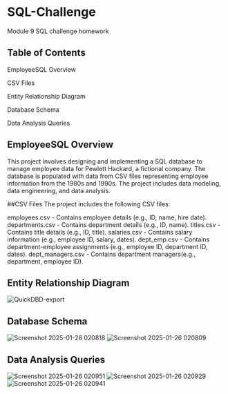 # SQL-Challenge
Module 9 SQL challenge homework

## Table of Contents

EmployeeSQL Overview

CSV Files

Entity Relationship Diagram

Database Schema

Data Analysis Queries

## EmployeeSQL Overview
This project involves designing and implementing a SQL database to manage employee data for Pewlett Hackard, a fictional company. The database is populated with data from CSV files representing employee information from the 1980s and 1990s. The project includes data modeling, data engineering, and data analysis.

##CSV Files
The project includes the following CSV files:

employees.csv - Contains employee details (e.g., ID, name, hire date).
departments.csv - Contains department details (e.g., ID, name).
titles.csv - Contains title details (e.g., ID, title).
salaries.csv - Contains salary information (e.g., employee ID, salary, dates).
dept_emp.csv - Contains department-employee assignments (e.g., employee ID, department ID, dates).
dept_managers.csv - Contains department managers(e.g., department, employee ID).

## Entity Relationship Diagram
![QuickDBD-export](https://github.com/user-attachments/assets/f642ce99-eda2-4dea-985c-072769fea9d4)

## Database Schema

![Screenshot 2025-01-26 020818](https://github.com/user-attachments/assets/68afaa18-6a6b-4010-89b4-f7ba79b3c75a)
![Screenshot 2025-01-26 020809](https://github.com/user-attachments/assets/5e20dd2e-7f6c-47e7-9d2a-b5c1953485b9)

## Data Analysis Queries

![Screenshot 2025-01-26 020951](https://github.com/user-attachments/assets/94f83925-89ac-4b74-8807-f95b73aca7e4)
![Screenshot 2025-01-26 020929](https://github.com/user-attachments/assets/9ab2eb67-fc4c-4e50-a83d-c1e996026ac0)
![Screenshot 2025-01-26 020941](https://github.com/user-attachments/assets/a1bf0a8f-b18d-4589-8297-f48ae0ef7734)

